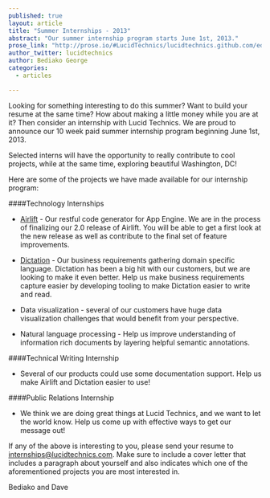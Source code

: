 ```yaml
---
published: true
layout: article
title: "Summer Internships - 2013"
abstract: "Our summer internship program starts June 1st, 2013."
prose_link: "http://prose.io/#LucidTechnics/lucidtechnics.github.com/edit/master/_posts/articles/2013-05-09-internships-summer-2013.md"
author_twitter: lucidtechnics
author: Bediako George
categories: 
  - articles

---
```


Looking for something interesting to do this summer?  Want to build your resume at the same time? How about making a little money while you are at it?  Then consider an internship with Lucid Technics.  We are proud to announce our 10 week paid summer internship program beginning June 1st, 2013.

Selected interns will have the opportunity to really contribute to cool projects, while at the same time, exploring beautiful Washington, DC!

Here are some of the projects we have made available for our internship program:

####Technology Internships
* [Airlift](http://lucidtechnics.github.com/projects/airlift.html) - Our restful code generator for App Engine. We are in the process of finalizing our 2.0 release of Airlift.  You will be able to get a first look at the new release as well as contribute to the final set of feature improvements.

* [Dictation](http://lucidtechnics.github.com/projects/dictation.html) - Our business requirements gathering domain specific language. Dictation has been a big hit with our customers, but we are looking to make it even better.  Help us make business requirements capture easier by developing tooling to make Dictation easier to write and read.

* Data visualization - several of our customers have huge data visualization challenges that would benefit from your perspective.

* Natural language processing - Help us improve understanding of information rich documents by layering helpful semantic annotations.

####Technical Writing Internship
* Several of our products could use some documentation support.  Help us make Airlift and Dictation easier to use!

####Public Relations Internship
* We think we are doing great things at Lucid Technics, and we want to let the world know.  Help us come up with effective ways to get our message out!

If any of the above is interesting to you, please send your resume to [internships@lucidtechnics.com](mailto:internships@lucidtechnics.com).  Make sure to include a cover letter that includes a paragraph about yourself and also indicates which one of the aforementioned projects you are most interested in.

Bediako and Dave
